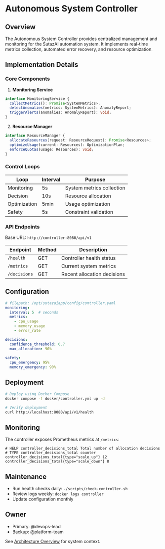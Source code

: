 # Autonomous System Controller

## Overview

The Autonomous System Controller provides centralized management and monitoring for the SutazAI automation system. It implements real-time metrics collection, automated error recovery, and resource optimization.

## Implementation Details

### Core Components

1. **Monitoring Service**
```typescript
interface MonitoringService {
  collectMetrics(): Promise<SystemMetrics>;
  detectAnomalies(metrics: SystemMetrics): AnomalyReport;
  triggerAlerts(anomalies: AnomalyReport): void;
}
```

2. **Resource Manager**
```typescript
interface ResourceManager {
  allocateResources(request: ResourceRequest): Promise<Resources>;
  optimizeUsage(current: Resources): OptimizationPlan;
  enforceQuotas(usage: Resources): void;
}
```

### Control Loops

| Loop | Interval | Purpose |
|------|----------|---------|
| Monitoring | 5s | System metrics collection |
| Decision | 10s | Resource allocation |
| Optimization | 5min | Usage optimization |
| Safety | 5s | Constraint validation |

### API Endpoints 

Base URL: `http://controller:8080/api/v1`

| Endpoint | Method | Description |
|----------|---------|-------------|
| `/health` | GET | Controller health status |
| `/metrics` | GET | Current system metrics |
| `/decisions` | GET | Recent allocation decisions |

## Configuration

```yaml
# filepath: /opt/sutazaiapp/config/controller.yaml
monitoring:
  interval: 5  # seconds
  metrics:
    - cpu_usage
    - memory_usage
    - error_rate

decisions:
  confidence_threshold: 0.7
  max_allocation: 90%
  
safety:
  cpu_emergency: 95%
  memory_emergency: 90%
```

## Deployment

```bash
# Deploy using Docker Compose
docker compose -f docker/controller.yml up -d

# Verify deployment
curl http://localhost:8080/api/v1/health
```

## Monitoring

The controller exposes Prometheus metrics at `/metrics`:

```
# HELP controller_decisions_total Total number of allocation decisions
# TYPE controller_decisions_total counter
controller_decisions_total{type="scale_up"} 12
controller_decisions_total{type="scale_down"} 8
```

## Maintenance

- Run health checks daily: `./scripts/check-controller.sh`
- Review logs weekly: `docker logs controller`
- Update configuration monthly

## Owner

- Primary: @devops-lead
- Backup: @platform-team

See [Architecture Overview](../architecture.md) for system context.